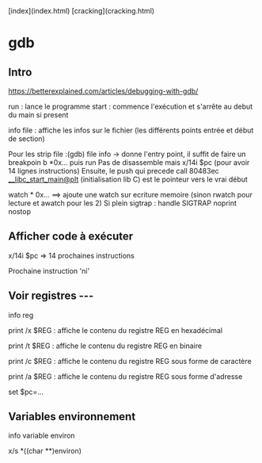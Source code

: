 <head>
  <meta http-equiv="content-type" content="text/html; charset=utf-8" />
</head>
[index](index.html) [cracking](cracking.html)

# gdb

## Intro

https://betterexplained.com/articles/debugging-with-gdb/

run : lance le programme
start : commence l'exécution et s'arrête au debut du main si present 

info file : affiche les infos sur le fichier (les différents points entrée et début de section)

Pour les strip file :(gdb) file info -> donne l'entry point, il suffit de faire un breakpoin b *0x... puis run
Pas de disassemble mais x/14i $pc (pour avoir 14 lignes instructions)
Ensuite, le push qui precede call   80483ec <__libc_start_main@plt> (initialisation lib C) est le pointeur vers le vrai début


watch * 0x... ==> ajoute une watch sur ecriture memoire (sinon rwatch pour lecture et awatch pour les 2)
Si plein sigtrap : handle SIGTRAP noprint nostop


## Afficher code à exécuter

x/14i $pc  => 14 prochaines instructions

Prochaine instruction 'ni'

## Voir registres ---

info reg 

print /x $REG 	: 	affiche le contenu du registre REG en hexadécimal

print /t $REG 	: 	affiche le contenu du registre REG en binaire

print /c $REG 	: 	affiche le contenu du registre REG sous forme de caractère

print /a $REG 	: 	affiche le contenu du registre REG sous forme d'adresse


set $pc=...

## Variables environnement

info variable environ

x/s *((char **)environ)